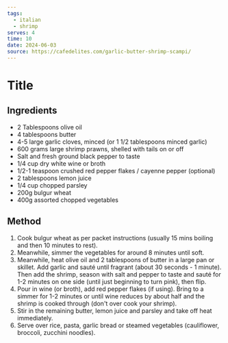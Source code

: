 ```yaml
---
tags:
  - italian
  - shrimp
serves: 4
time: 10
date: 2024-06-03
source: https://cafedelites.com/garlic-butter-shrimp-scampi/
---
```

# Title

## Ingredients

- 2 Tablespoons olive oil
- 4 tablespoons butter
- 4-5 large garlic cloves, minced (or 1 1/2 tablespoons minced garlic)
- 600 grams large shrimp prawns, shelled with tails on or off
- Salt and fresh ground black pepper to taste
- 1/4 cup dry white wine or broth
- 1/2-1 teaspoon crushed red pepper flakes / cayenne pepper (optional)
- 2 tablespoons lemon juice
- 1/4 cup chopped parsley
- 200g bulgur wheat
- 400g assorted chopped vegetables

## Method

1. Cook bulgur wheat as per packet instructions (usually 15 mins boiling and then 10 minutes to rest).
2. Meanwhile, simmer the vegetables for around 8 minutes until soft.
3. Meanwhile, heat olive oil and 2 tablespoons of butter in a large pan or skillet. Add garlic and sauté until fragrant (about 30 seconds - 1 minute). Then add the shrimp, season with salt and pepper to taste and sauté for 1-2 minutes on one side (until just beginning to turn pink), then flip. 
4. Pour in wine (or broth), add red pepper flakes (if using). Bring to a simmer for 1-2 minutes or until wine reduces by about half and the shrimp is cooked through (don't over cook your shrimp).
5. Stir in the remaining butter, lemon juice and parsley and take off heat immediately.
6. Serve over rice, pasta, garlic bread or steamed vegetables (cauliflower, broccoli, zucchini noodles).
